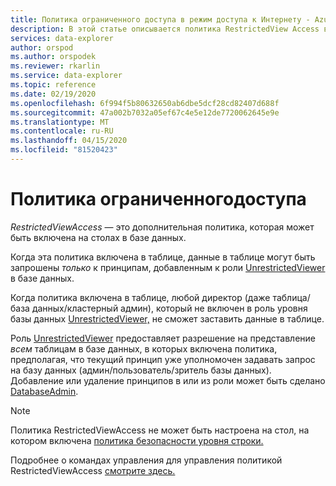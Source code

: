 ```yaml
---
title: Политика ограниченного доступа в режим доступа к Интернету - Azure Data Explorer Документы Майкрософт
description: В этой статье описывается политика RestrictedView Access в Azure Data Explorer.
services: data-explorer
author: orspod
ms.author: orspodek
ms.reviewer: rkarlin
ms.service: data-explorer
ms.topic: reference
ms.date: 02/19/2020
ms.openlocfilehash: 6f994f5b80632650ab6dbe5dcf28cd82407d688f
ms.sourcegitcommit: 47a002b7032a05ef67c4e5e12de7720062645e9e
ms.translationtype: MT
ms.contentlocale: ru-RU
ms.lasthandoff: 04/15/2020
ms.locfileid: "81520423"
---
```

# <a name="restrictedviewaccess-policy"></a>Политика ограниченногодоступа

*RestrictedViewAccess* — это дополнительная политика, которая может быть включена на столах в базе данных.

Когда эта политика включена в таблице, данные в таблице могут быть запрошены *только* к принципам, добавленным к роли [UnrestrictedViewer](../management/access-control/role-based-authorization.md) в базе данных.

Когда политика включена в таблице, любой директор (даже таблица/база данных/кластерный админ), который не включен в роль уровня базы данных [UnrestrictedViewer,](../management/access-control/role-based-authorization.md) не сможет заставить данные в таблице.

Роль [UnrestrictedViewer](../management/access-control/role-based-authorization.md) предоставляет разрешение на представление *всем* таблицам в базе данных, в которых включена политика, предполагая, что текущий принцип уже уполномочен задавать запрос на базу данных (админ/пользователь/зритель базы данных). Добавление или удаление принципов в или из роли может быть сделано [DatabaseAdmin](../management/access-control/role-based-authorization.md).

> [!NOTE]
> Политика RestrictedViewAccess не может быть настроена на стол, на котором включена [политика безопасности уровня строки.](./rowlevelsecuritypolicy.md)

Подробнее о командах управления для управления политикой RestrictedViewAccess [смотрите здесь.](../management/restrictedviewaccess-policy.md)